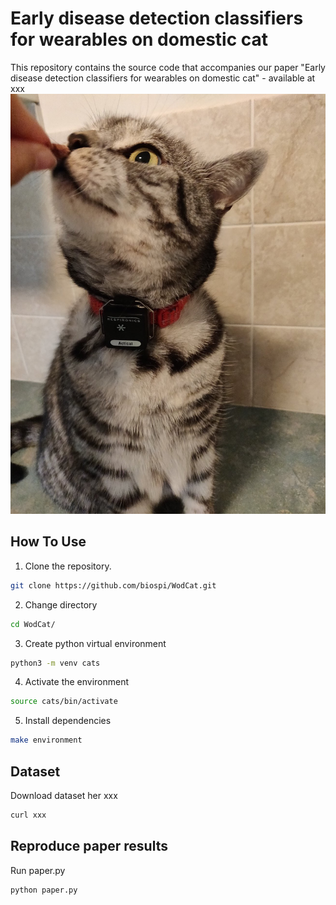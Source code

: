 # Early disease detection classifiers for wearables on domestic cat
This repository contains the source code that accompanies our paper "Early disease detection classifiers for wearables on domestic cat" - available at xxx
![One of the cat that took part in the study.](study_cat.jpg)  

## How To Use

1) Clone the repository.
```bash
git clone https://github.com/biospi/WodCat.git
```
2) Change directory
```bash
cd WodCat/
```
3) Create python virtual environment 
```bash
python3 -m venv cats
```
4) Activate the environment
```bash
source cats/bin/activate
```
5) Install dependencies 
```bash
make environment
```

## Dataset
Download dataset her xxx 
```bash
curl xxx
```

## Reproduce paper results
Run paper.py
```bash
python paper.py
```
